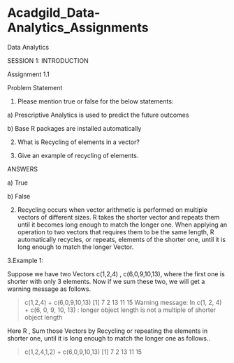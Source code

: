 # Acadgild_Data-Analytics_Assignments
Data Analytics


SESSION 1: INTRODUCTION

Assignment 1.1

 
Problem Statement

1. Please mention true or false for the below statements:

a)	Prescriptive Analytics is used to predict the future outcomes 

b)	Base R packages are installed automatically 

2. What is Recycling of elements in a vector?

3. Give an example of recycling of elements.

ANSWERS

a) True

b)	False

2.  Recycling occurs when vector arithmetic is performed on multiple vectors of different sizes. R takes the shorter vector and repeats them until it becomes long enough to match the longer one.
When applying an operation to two vectors that requires them to be the same length, R automatically recycles, or repeats, elements of the shorter one, until it is long enough to match the longer Vector. 

3.Example 1:

Suppose we have two Vectors c(1,2,4) , c(6,0,9,10,13), where the first one is shorter with only 3 elements. Now if we sum these two, we will get a warning message as follows.
> c(1,2,4) + c(6,0,9,10,13)
[1]  7  2 13 11 15
Warning message:
In c(1, 2, 4) + c(6, 0, 9, 10, 13) :  longer object length is not a multiple of shorter object length

Here R , Sum those Vectors by Recycling or repeating the elements in shorter one, until it is long enough to match the longer one as follows..

> c(1,2,4,1,2) + c(6,0,9,10,13)
[1]  7  2 13 11 15




 


